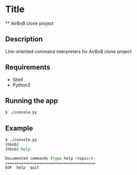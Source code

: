 # Title
** AirBnB clone project

## Description
Line-oriented command interpreters for AirBnB clone project

## Requirements
- Shell
- Python3

## Running the app
```bash
$ ./console.py
```

## Example
```bash
$ ./console.py
(hbnb)
(hbnb) help

Documented commands (type help <topic>):
========================================
EOF  help  quit
```
